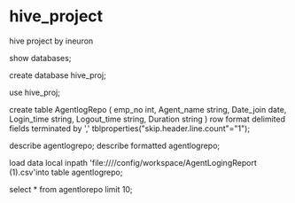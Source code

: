 # hive_project
hive project by ineuron


show databases;

create database hive_proj;

use hive_proj;

create table AgentlogRepo
(
emp_no int,
Agent_name string,
Date_join date,
Login_time string,
Logout_time string,
Duration string
)
row format delimited
fields terminated by ','
tblproperties("skip.header.line.count"="1");

describe agentlogrepo;
describe formatted agentlogrepo;

load data local inpath 'file:////config/workspace/AgentLogingReport (1).csv'into table agentlogrepo;

select * from agentlorepo limit 10;

